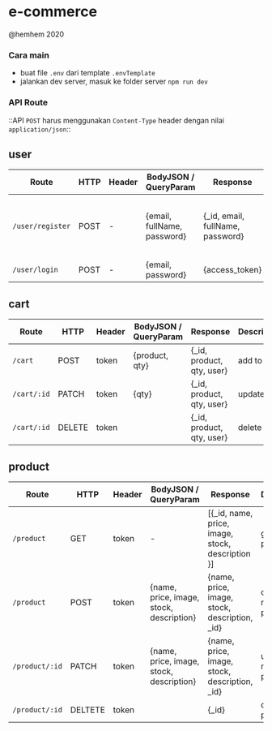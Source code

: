 # e-commerce
@hemhem 2020


### Cara main
- buat file `.env` dari template `.envTemplate`
- jalankan dev server, masuk ke folder server `npm run dev`

### API Route

::API `POST` harus menggunakan `Content-Type` header dengan nilai `application/json`::

## user

Route | HTTP | Header | BodyJSON / QueryParam | Response | Description | Validation
-- | -- | -- | -- | -- | -- | --
`/user/register` | POST | - | {email, fullName, password} | {_id, email, fullName, password} | register a user | email must be valid, name is more than 1 char
`/user/login` | POST | - | {email, password} | {access_token} | login: get token | -

## cart

Route | HTTP | Header | BodyJSON / QueryParam | Response | Description | Validation
-- | -- | -- | -- | -- | -- | --
`/cart` | POST | token | {product, qty} | {_id, product, qty, user} | add to cart | -
`/cart/:id` | PATCH | token | {qty} | {_id, product, qty, user} | update qty | -
`/cart/:id` | DELETE | token | | {_id, product, qty, user} | delete cart | -

## product
Route | HTTP | Header | BodyJSON / QueryParam | Response | Description | Validation
-- | -- | -- | -- | -- | -- | --
`/product` | GET | token | - | [{_id, name, price, image, stock, description }] | get products | -
`/product` | POST | token | {name, price, image, stock, description} | {name, price, image, stock, description, _id} | create a new product | -
`/product/:id` | PATCH | token | {name, price, image, stock, description} | {name, price, image, stock, description, _id} | update a new product | -
`/product/:id` | DELTETE | token |  | {_id} | delete a product | -
